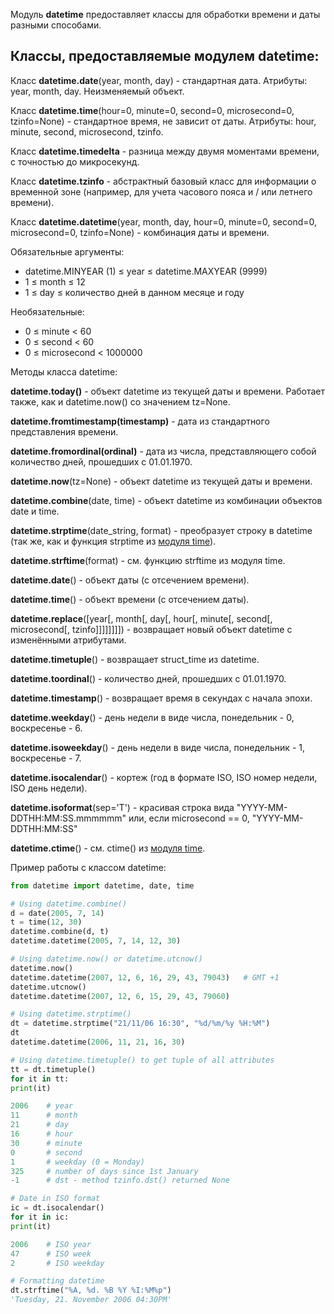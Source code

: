 Модуль **datetime** предоставляет классы для обработки времени и даты разными способами.
## Классы, предоставляемые модулем datetime:

Класс **datetime.date**(year, month, day) - стандартная дата. Атрибуты: year, month, day. Неизменяемый объект.

Класс **datetime.time**(hour=0, minute=0, second=0, microsecond=0, tzinfo=None) - стандартное время, не зависит от даты. Атрибуты: hour, minute, second, microsecond, tzinfo.

Класс **datetime.timedelta** - разница между двумя моментами времени, с точностью до микросекунд.

Класс **datetime.tzinfo** - абстрактный базовый класс для информации о временной зоне (например, для учета часового пояса и / или летнего времени).

Класс **datetime.datetime**(year, month, day, hour=0, minute=0, second=0, microsecond=0, tzinfo=None) - комбинация даты и времени.

Обязательные аргументы:

- datetime.MINYEAR (1) ≤ year ≤ datetime.MAXYEAR (9999)
- 1 ≤ month ≤ 12
- 1 ≤ day ≤ количество дней в данном месяце и году

Необязательные:

- 0 ≤ minute < 60
- 0 ≤ second < 60
- 0 ≤ microsecond < 1000000

Методы класса datetime:

**datetime.today()** - объект datetime из текущей даты и времени. Работает также, как и datetime.now() со значением tz=None.

**datetime.fromtimestamp(timestamp)** - дата из стандартного представления времени.

**datetime.fromordinal(ordinal)** - дата из числа, представляющего собой количество дней, прошедших с 01.01.1970.

**datetime.now**(tz=None) - объект datetime из текущей даты и времени.

**datetime.combine**(date, time) - объект datetime из комбинации объектов date и time.

**datetime.strptime**(date_string, format) - преобразует строку в datetime (так же, как и функция strptime из [модуля time](https://pythonworld.ru/moduli/modul-time.html)).

**datetime.strftime**(format) - см. функцию strftime из модуля time.

**datetime.date**() - объект даты (с отсечением времени).

**datetime.time**() - объект времени (с отсечением даты).

**datetime.replace**([year[, month[, day[, hour[, minute[, second[, microsecond[, tzinfo]]]]]]]]) - возвращает новый объект datetime с изменёнными атрибутами.

**datetime.timetuple**() - возвращает struct_time из datetime.

**datetime.toordinal**() - количество дней, прошедших с 01.01.1970.

**datetime.timestamp**() - возвращает время в секундах с начала эпохи.

**datetime.weekday**() - день недели в виде числа, понедельник - 0, воскресенье - 6.

**datetime.isoweekday**() - день недели в виде числа, понедельник - 1, воскресенье - 7.

**datetime.isocalendar**() - кортеж (год в формате ISO, ISO номер недели, ISO день недели).

**datetime.isoformat**(sep='T') - красивая строка вида "YYYY-MM-DDTHH:MM:SS.mmmmmm" или, если microsecond == 0, "YYYY-MM-DDTHH:MM:SS"

**datetime.ctime**() - см. ctime() из [модуля time](https://pythonworld.ru/moduli/modul-time.html).

Пример работы с классом datetime:

```python
from datetime import datetime, date, time

# Using datetime.combine()
d = date(2005, 7, 14)
t = time(12, 30)
datetime.combine(d, t)
datetime.datetime(2005, 7, 14, 12, 30)

# Using datetime.now() or datetime.utcnow()
datetime.now()
datetime.datetime(2007, 12, 6, 16, 29, 43, 79043)   # GMT +1
datetime.utcnow()
datetime.datetime(2007, 12, 6, 15, 29, 43, 79060)

# Using datetime.strptime()
dt = datetime.strptime("21/11/06 16:30", "%d/%m/%y %H:%M")
dt
datetime.datetime(2006, 11, 21, 16, 30)

# Using datetime.timetuple() to get tuple of all attributes
tt = dt.timetuple()
for it in tt:
print(it)

2006    # year
11      # month
21      # day
16      # hour
30      # minute
0       # second
1       # weekday (0 = Monday)
325     # number of days since 1st January
-1      # dst - method tzinfo.dst() returned None

# Date in ISO format
ic = dt.isocalendar()
for it in ic:
print(it)

2006    # ISO year
47      # ISO week
2       # ISO weekday

# Formatting datetime
dt.strftime("%A, %d. %B %Y %I:%M%p")
'Tuesday, 21. November 2006 04:30PM'
```
